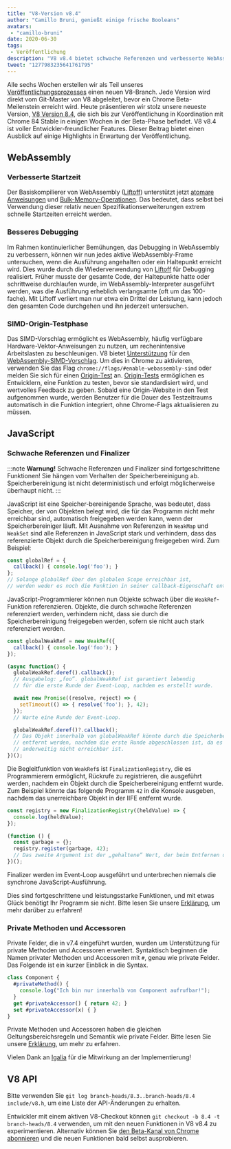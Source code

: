 ```yaml
---
title: "V8-Version v8.4"
author: "Camillo Bruni, genießt einige frische Booleans"
avatars:
 - "camillo-bruni"
date: 2020-06-30
tags:
 - Veröffentlichung
description: "V8 v8.4 bietet schwache Referenzen und verbesserte WebAssembly-Leistung."
tweet: "1277983235641761795"
---
```

Alle sechs Wochen erstellen wir als Teil unseres [Veröffentlichungsprozesses](https://v8.dev/docs/release-process) einen neuen V8-Branch. Jede Version wird direkt vom Git-Master von V8 abgeleitet, bevor ein Chrome Beta-Meilenstein erreicht wird. Heute präsentieren wir stolz unsere neueste Version, [V8 Version 8.4](https://chromium.googlesource.com/v8/v8.git/+log/branch-heads/8.4), die sich bis zur Veröffentlichung in Koordination mit Chrome 84 Stable in einigen Wochen in der Beta-Phase befindet. V8 v8.4 ist voller Entwickler-freundlicher Features. Dieser Beitrag bietet einen Ausblick auf einige Highlights in Erwartung der Veröffentlichung.

<!--truncate-->
## WebAssembly

### Verbesserte Startzeit

Der Basiskompilierer von WebAssembly ([Liftoff](https://v8.dev/blog/liftoff)) unterstützt jetzt [atomare Anweisungen](https://github.com/WebAssembly/threads) und [Bulk-Memory-Operationen](https://github.com/WebAssembly/bulk-memory-operations). Das bedeutet, dass selbst bei Verwendung dieser relativ neuen Spezifikationserweiterungen extrem schnelle Startzeiten erreicht werden.

### Besseres Debugging

Im Rahmen kontinuierlicher Bemühungen, das Debugging in WebAssembly zu verbessern, können wir nun jedes aktive WebAssembly-Frame untersuchen, wenn die Ausführung angehalten oder ein Haltepunkt erreicht wird.
Dies wurde durch die Wiederverwendung von [Liftoff](https://v8.dev/blog/liftoff) für Debugging realisiert. Früher musste der gesamte Code, der Haltepunkte hatte oder schrittweise durchlaufen wurde, im WebAssembly-Interpreter ausgeführt werden, was die Ausführung erheblich verlangsamte (oft um das 100-fache). Mit Liftoff verliert man nur etwa ein Drittel der Leistung, kann jedoch den gesamten Code durchgehen und ihn jederzeit untersuchen.

### SIMD-Origin-Testphase

Das SIMD-Vorschlag ermöglicht es WebAssembly, häufig verfügbare Hardware-Vektor-Anweisungen zu nutzen, um rechenintensive Arbeitslasten zu beschleunigen. V8 bietet [Unterstützung](https://v8.dev/features/simd) für den [WebAssembly-SIMD-Vorschlag](https://github.com/WebAssembly/simd). Um dies in Chrome zu aktivieren, verwenden Sie das Flag `chrome://flags/#enable-webassembly-simd` oder melden Sie sich für einen [Origin-Test](https://developers.chrome.com/origintrials/#/view_trial/-4708513410415853567) an. [Origin-Tests](https://github.com/GoogleChrome/OriginTrials/blob/gh-pages/developer-guide.md) ermöglichen es Entwicklern, eine Funktion zu testen, bevor sie standardisiert wird, und wertvolles Feedback zu geben. Sobald eine Origin-Website in den Test aufgenommen wurde, werden Benutzer für die Dauer des Testzeitraums automatisch in die Funktion integriert, ohne Chrome-Flags aktualisieren zu müssen.

## JavaScript

### Schwache Referenzen und Finalizer

:::note
**Warnung!** Schwache Referenzen und Finalizer sind fortgeschrittene Funktionen! Sie hängen vom Verhalten der Speicherbereinigung ab. Speicherbereinigung ist nicht deterministisch und erfolgt möglicherweise überhaupt nicht.
:::

JavaScript ist eine Speicher-bereinigende Sprache, was bedeutet, dass Speicher, der von Objekten belegt wird, die für das Programm nicht mehr erreichbar sind, automatisch freigegeben werden kann, wenn der Speicherbereiniger läuft. Mit Ausnahme von Referenzen in `WeakMap` und `WeakSet` sind alle Referenzen in JavaScript stark und verhindern, dass das referenzierte Objekt durch die Speicherbereinigung freigegeben wird. Zum Beispiel:

```js
const globalRef = {
  callback() { console.log('foo'); }
};
// Solange globalRef über den globalen Scope erreichbar ist,
// werden weder es noch die Funktion in seiner callback-Eigenschaft entfernt.
```

JavaScript-Programmierer können nun Objekte schwach über die `WeakRef`-Funktion referenzieren. Objekte, die durch schwache Referenzen referenziert werden, verhindern nicht, dass sie durch die Speicherbereinigung freigegeben werden, sofern sie nicht auch stark referenziert werden.

```js
const globalWeakRef = new WeakRef({
  callback() { console.log('foo'); }
});

(async function() {
  globalWeakRef.deref().callback();
  // Ausgabelog: „foo”. globalWeakRef ist garantiert lebendig
  // für die erste Runde der Event-Loop, nachdem es erstellt wurde.

  await new Promise((resolve, reject) => {
    setTimeout(() => { resolve('foo'); }, 42);
  });
  // Warte eine Runde der Event-Loop.

  globalWeakRef.deref()?.callback();
  // Das Objekt innerhalb von globalWeakRef könnte durch die Speicherbereinigung
  // entfernt werden, nachdem die erste Runde abgeschlossen ist, da es
  // anderweitig nicht erreichbar ist.
})();
```

Die Begleitfunktion von `WeakRef`s ist `FinalizationRegistry`, die es Programmierern ermöglicht, Rückrufe zu registrieren, die ausgeführt werden, nachdem ein Objekt durch die Speicherbereinigung entfernt wurde. Zum Beispiel könnte das folgende Programm `42` in die Konsole ausgeben, nachdem das unerreichbare Objekt in der IIFE entfernt wurde.

```js
const registry = new FinalizationRegistry((heldValue) => {
  console.log(heldValue);
});

(function () {
  const garbage = {};
  registry.register(garbage, 42);
  // Das zweite Argument ist der „gehaltene“ Wert, der beim Entfernen des ersten Arguments
})();
```

Finalizer werden im Event-Loop ausgeführt und unterbrechen niemals die synchrone JavaScript-Ausführung.

Dies sind fortgeschrittene und leistungsstarke Funktionen, und mit etwas Glück benötigt Ihr Programm sie nicht. Bitte lesen Sie unsere [Erklärung](https://v8.dev/features/weak-references), um mehr darüber zu erfahren!

### Private Methoden und Accessoren

Private Felder, die in v7.4 eingeführt wurden, wurden um Unterstützung für private Methoden und Accessoren erweitert. Syntaktisch beginnen die Namen privater Methoden und Accessoren mit `#`, genau wie private Felder. Das Folgende ist ein kurzer Einblick in die Syntax.

```js
class Component {
  #privateMethod() {
    console.log("Ich bin nur innerhalb von Component aufrufbar!");
  }
  get #privateAccessor() { return 42; }
  set #privateAccessor(x) { }
}
```

Private Methoden und Accessoren haben die gleichen Geltungsbereichsregeln und Semantik wie private Felder. Bitte lesen Sie unsere [Erklärung](https://v8.dev/features/class-fields), um mehr zu erfahren.

Vielen Dank an [Igalia](https://twitter.com/igalia) für die Mitwirkung an der Implementierung!

## V8 API

Bitte verwenden Sie `git log branch-heads/8.3..branch-heads/8.4 include/v8.h`, um eine Liste der API-Änderungen zu erhalten.

Entwickler mit einem aktiven V8-Checkout können `git checkout -b 8.4 -t branch-heads/8.4` verwenden, um mit den neuen Funktionen in V8 v8.4 zu experimentieren. Alternativ können Sie [den Beta-Kanal von Chrome abonnieren](https://www.google.com/chrome/browser/beta.html) und die neuen Funktionen bald selbst ausprobieren.
